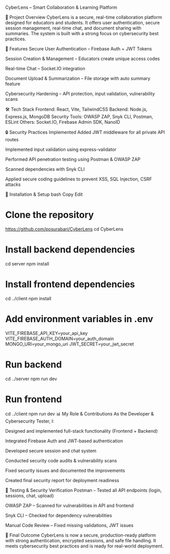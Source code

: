 CyberLens – Smart Collaboration & Learning Platform

📝 Project Overview
CyberLens is a secure, real-time collaboration platform designed for educators and students.
It offers user authentication, secure session management, real-time chat, and document sharing with summaries.
The system is built with a strong focus on cybersecurity best practices.

🚀 Features
Secure User Authentication – Firebase Auth + JWT Tokens

Session Creation & Management – Educators create unique access codes

Real-time Chat – Socket.IO integration

Document Upload & Summarization – File storage with auto summary feature

Cybersecurity Hardening – API protection, input validation, vulnerability scans

🛠 Tech Stack
Frontend: React, Vite, TailwindCSS
Backend: Node.js, Express.js, MongoDB
Security Tools: OWASP ZAP, Snyk CLI, Postman, ESLint
Others: Socket.IO, Firebase Admin SDK, NanoID

🔒 Security Practices Implemented
Added JWT middleware for all private API routes

Implemented input validation using express-validator

Performed API penetration testing using Postman & OWASP ZAP

Scanned dependencies with Snyk CLI

Applied secure coding guidelines to prevent XSS, SQL Injection, CSRF attacks

📂 Installation & Setup
bash
Copy
Edit
# Clone the repository
https://github.com/posurabari/CyberLens
cd CyberLens

# Install backend dependencies
cd server
npm install

# Install frontend dependencies
cd ../client
npm install

# Add environment variables in .env
VITE_FIREBASE_API_KEY=your_api_key
VITE_FIREBASE_AUTH_DOMAIN=your_auth_domain
MONGO_URI=your_mongo_uri
JWT_SECRET=your_jwt_secret

# Run backend
cd ../server
npm run dev

# Run frontend
cd ../client
npm run dev
📊 My Role & Contributions
As the Developer & Cybersecurity Tester, I:

Designed and implemented full-stack functionality (Frontend + Backend)

Integrated Firebase Auth and JWT-based authentication

Developed secure session and chat system

Conducted security code audits & vulnerability scans

Fixed security issues and documented the improvements

Created final security report for deployment readiness

🧪 Testing & Security Verification
Postman – Tested all API endpoints (login, sessions, chat, upload)

OWASP ZAP – Scanned for vulnerabilities in API and frontend

Snyk CLI – Checked for dependency vulnerabilities

Manual Code Review – Fixed missing validations, JWT issues

📜 Final Outcome
CyberLens is now a secure, production-ready platform with strong authentication, encrypted sessions, and safe file handling.
It meets cybersecurity best practices and is ready for real-world deployment.
